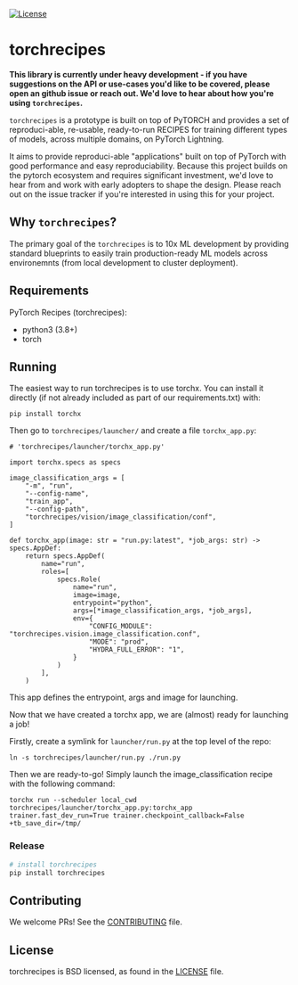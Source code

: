 [![License](https://img.shields.io/badge/License-BSD%203--Clause-blue.svg)](LICENSE)

 # torchrecipes

**This library is currently under heavy development - if you have suggestions on the API or use-cases you'd like to be covered, please open an github issue or reach out. We'd love to hear about how you're using `torchrecipes`.**

`torchrecipes` is a prototype is built on top of PyTORCH and provides a set of reproduci-able, re-usable, ready-to-run RECIPES for training different types of models, across multiple domains, on PyTorch Lightning.

It aims to provide reproduci-able "applications" built on top of PyTorch with good performance and easy reproduciability. Because this project builds on the pytorch ecosystem and requires significant investment, we'd love to hear from and work with early adopters to shape the design. Please reach out on the issue tracker if you're interested in using this for your project.


## Why `torchrecipes`?

The primary goal of the `torchrecipes` is to 10x ML development by providing standard blueprints to easily train production-ready ML models across environemnts (from local development to cluster deployment).

## Requirements
PyTorch Recipes (torchrecipes):
* python3 (3.8+)
* torch

## Running

The easiest way to run torchrecipes is to use torchx. You can install it directly (if not already included as part of our requirements.txt) with:

```
pip install torchx
```

Then go to `torchrecipes/launcher/` and create a file `torchx_app.py`:

```
# 'torchrecipes/launcher/torchx_app.py'

import torchx.specs as specs

image_classification_args = [
    "-m", "run",
    "--config-name",
    "train_app",
    "--config-path",
    "torchrecipes/vision/image_classification/conf",
]

def torchx_app(image: str = "run.py:latest", *job_args: str) -> specs.AppDef:
    return specs.AppDef(
        name="run",
        roles=[
            specs.Role(
                name="run",
                image=image,
                entrypoint="python",
                args=[*image_classification_args, *job_args],
                env={
                    "CONFIG_MODULE": "torchrecipes.vision.image_classification.conf",
                    "MODE": "prod",
                    "HYDRA_FULL_ERROR": "1",
                }
            )
        ],
    )

```

This app defines the entrypoint, args and image for launching.

Now that we have created a torchx app, we are (almost) ready for launching a job!

Firstly, create a symlink for `launcher/run.py` at the top level of the repo:

```
ln -s torchrecipes/launcher/run.py ./run.py
```

Then we are ready-to-go! Simply launch the image_classification recipe with the following command:

```
torchx run --scheduler local_cwd torchrecipes/launcher/torchx_app.py:torchx_app trainer.fast_dev_run=True trainer.checkpoint_callback=False +tb_save_dir=/tmp/
```

### Release

```bash
# install torchrecipes
pip install torchrecipes
```

## Contributing

We welcome PRs! See the [CONTRIBUTING](CONTRIBUTING.md) file.

## License

torchrecipes is BSD licensed, as found in the [LICENSE](LICENSE) file.
